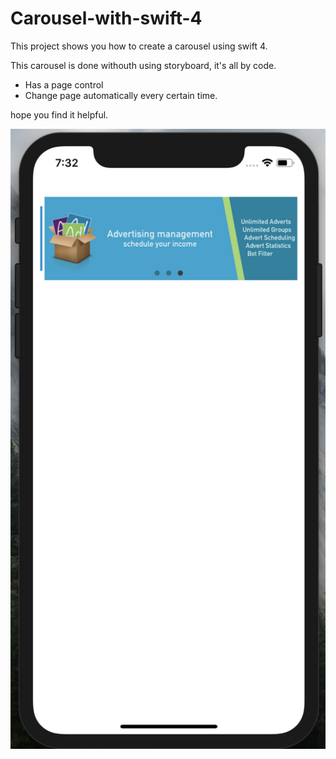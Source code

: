 # Carousel-with-swift-4

This project shows you how to create a carousel using swift 4.

This carousel is done withouth using storyboard, it's all by code.
* Has a page control
* Change page automatically every certain time.

hope you find it helpful.

![GitHub Logo](imageDemo.png)
